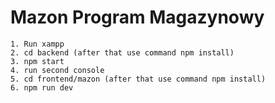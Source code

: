 # Mazon Program Magazynowy

```
1. Run xampp
2. cd backend (after that use command npm install)
3. npm start
4. run second console
5. cd frontend/mazon (after that use command npm install)
6. npm run dev
```
